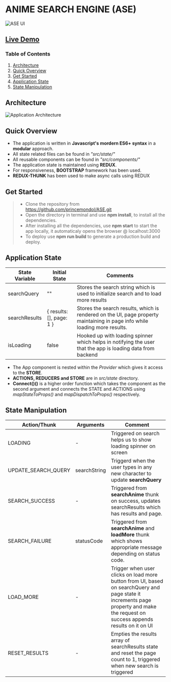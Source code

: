 # ANIME SEARCH ENGINE (ASE)
![ASE UI](https://i.ibb.co/rsCY7Fc/ase.jpg)
## [Live Demo](https://prince-ase.netlify.app/)

### Table of Contents

1. [Architecture](#architecture)
2. [Quick Overview](#quick-overview)
3. [Get Started](#get-started)
4. [Application State](#application-state)
5. [State Manipulation](#state-manipulation)

## Architecture
![Application Architecture](https://i.ibb.co/7KM39xh/ASEarchitecture.jpg)

## Quick Overview
* The application is written in **Javascript's mordern ES6+ syntax** in a **modular** approach.
* All state related files can be found in *"src/state/"*
* All reusable components can be found in *"src/components/"*
* The application state is maintained using **REDUX**.
* For responsiveness, **BOOTSTRAP** framework has been used.
* **REDUX-THUNK** has been used to make async calls using REDUX

## Get Started
> * Clone the repository from https://github.com/princemondol/ASE.git
> * Open the directory in terminal and use **npm install**, to install all the dependencies.
> * After installing all the dependencies, use **npm start** to start the app locally, it automaticaly opens the browser @ localhost:3000
> * To deploy use **npm run build** to generate a production build and deploy.

## Application State

State Variable |	Initial State|	Comments
------|-----|-----
searchQuery |""| Stores the search string which is used to initialize search and to load more results
searchResults | { results: [], page: 1 } | Stores the search results, which is rendered on the UI, page property maintaining in page info while loading more results.
isLoading | false | Hooked up with loading spinner which helps in notifying the user that the app is loading data from backend


* The App component is nested within the *Provider* which gives it access to the **STORE**.
* **ACTIONS, REDUCERS and STORE** are in *src/state* directory.
* **Connect()()** is a higher order function which takes the component as the second argument and connects the STATE and ACTIONS using *mapStateToProps()* and *mapDispatchToProps()* respectively. 

## State Manipulation

Action/Thunk |	Arguments |	Comment
------|-----|-----
LOADING | - | Triggered on search helps us to show loading spinner on screen
UPDATE_SEARCH_QUERY | searchString | Triggerd when the user types in any new character to update **searchQuery**
SEARCH_SUCCESS | - | Triggered from **searchAnime** thunk on success, updates searchResults which has results and page.
SEARCH_FAILURE | statusCode | Triggered from **searchAnime** and **loadMore** thunk which shows appropriate message depending on status code.
LOAD_MORE | - | Trigger when user clicks on load more button from UI, based on searchQuery and page state it increments page property and make the request on success appends results on it on UI 
RESET_RESULTS | - | Empties the results array of searchResults state and reset the page count to 1, triggered when new search is triggered

